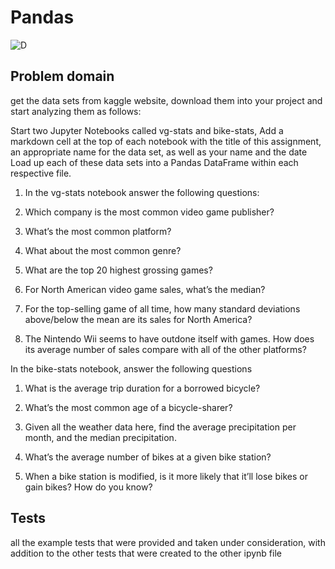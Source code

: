 # Pandas

![D](https://wallpapermemory.com/uploads/788/kung-fu-panda-3-background-full-hd-209033.jpg)

## Problem domain

get the data sets from kaggle website, download them into your project and start analyzing them as follows:

Start two Jupyter Notebooks called vg-stats and bike-stats, Add a markdown cell at the top of each notebook with the title of this assignment, an appropriate name for the data set, as well as your name and the date
Load up each of these data sets into a Pandas DataFrame within each respective file.

1. In the vg-stats notebook answer the following questions:

2. Which company is the most common video game publisher?

3. What’s the most common platform?

4. What about the most common genre?

5. What are the top 20 highest grossing games?

6. For North American video game sales, what’s the median?

7. For the top-selling game of all time, how many standard deviations above/below the mean are its sales for North America?
8. The Nintendo Wii seems to have outdone itself with games. How does its average number of sales compare with all of the other platforms?

In the bike-stats notebook, answer the following questions

1. What is the average trip duration for a borrowed bicycle?

2. What’s the most common age of a bicycle-sharer?

3. Given all the weather data here, find the average precipitation per month, and the median precipitation.

4. What’s the average number of bikes at a given bike station?

5. When a bike station is modified, is it more likely that it’ll lose bikes or gain bikes? How do you know?

## Tests

all the example tests that were provided and taken under consideration, with addition to the other tests that were created to the other ipynb file